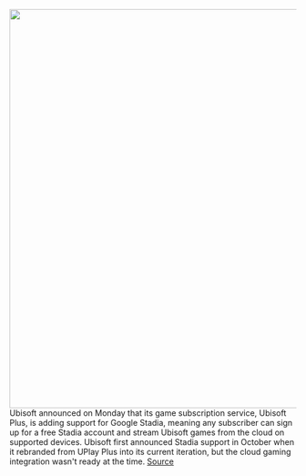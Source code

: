 <img src='https://cdn.vox-cdn.com/thumbor/l-KRjn3bGIQoAKPFwVg5pZqlcag=/0x0:2040x1360/1200x800/filters:focal(857x517:1183x843)/cdn.vox-cdn.com/uploads/chorus_image/image/68510348/acastro_190528_1777_ubisoft_0002.0.0.jpg' width='700px' /><br/>
Ubisoft announced on Monday that its game subscription service, Ubisoft Plus, is adding support for Google Stadia, meaning any subscriber can sign up for a free Stadia account and stream Ubisoft games from the cloud on supported devices. Ubisoft first announced Stadia support in October when it rebranded from UPlay Plus into its current iteration, but the cloud gaming integration wasn't ready at the time.
<a href='https://www.theverge.com/2020/12/14/22174222/ubisoft-plus-google-stadia-support-live-now-game-subscription-service'> Source <a/>